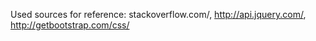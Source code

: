 Used sources for reference: stackoverflow.com/, http://api.jquery.com/, http://getbootstrap.com/css/
